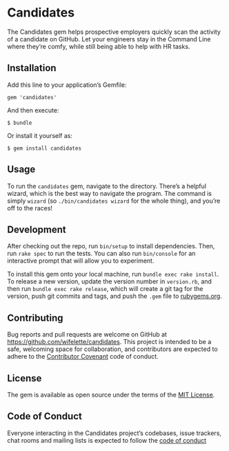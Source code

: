 Candidates
==========

The Candidates gem helps prospective employers quickly scan the activity of a candidate on GitHub. Let your engineers stay in the Command Line where they’re comfy, while still being able to help with HR tasks.

Installation
------------

Add this line to your application’s Gemfile:

    gem 'candidates'

And then execute:

    $ bundle

Or install it yourself as:

    $ gem install candidates

Usage
-----

To run the `candidates` gem, navigate to the directory. There’s a helpful wizard, which is the best way to navigate the program. The command is simply `wizard` (so `./bin/candidates wizard` for the whole thing), and you’re off to the races!

Development
-----------

After checking out the repo, run `bin/setup` to install dependencies. Then, run `rake spec` to run the tests. You can also run `bin/console` for an interactive prompt that will allow you to experiment.

To install this gem onto your local machine, run `bundle exec rake install`. To release a new version, update the version number in `version.rb`, and then run `bundle exec rake release`, which will create a git tag for the version, push git commits and tags, and push the `.gem` file to [rubygems.org](https://rubygems.org).

Contributing
------------

Bug reports and pull requests are welcome on GitHub at https://github.com/wifelette/candidates. This project is intended to be a safe, welcoming space for collaboration, and contributors are expected to adhere to the [Contributor Covenant](http://contributor-covenant.org) code of conduct.

License
-------

The gem is available as open source under the terms of the [MIT License](https://opensource.org/licenses/MIT).

Code of Conduct
---------------

Everyone interacting in the Candidates project’s codebases, issue trackers, chat rooms and mailing lists is expected to follow the [code of conduct](https://github.com/wifelette/candidates/blob/master/CODE_OF_CONDUCT.md)
